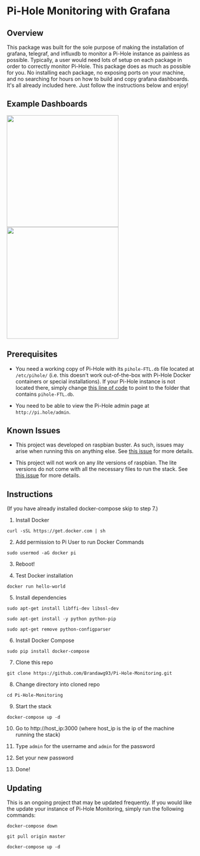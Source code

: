 # Pi-Hole Monitoring with Grafana #

## Overview ##
This package was built for the sole purpose of making the installation of grafana, telegraf, and influxdb to monitor a Pi-Hole instance as painless as possible. Typically, a user would need lots of setup on each package in order to correctly monitor Pi-Hole. This package does as much as possible for you. No installing each package, no exposing ports on your machine, and no searching for hours on how to build and copy grafana dashboards. It's all already included here. Just follow the instructions below and enjoy!

## Example Dashboards ##
<img src="https://i.imgur.com/i2zoeb0.png" width=300/><img src="https://i.imgur.com/x4AssYP.png" width=300/>

## Prerequisites ##
- You need a working copy of Pi-Hole with its `pihole-FTL.db` file located at `/etc/pihole/` (i.e. this doesn't work out-of-the-box with Pi-Hole Docker containers or special installations). If your Pi-Hole instance is not located there, simply change [this line of code](https://github.com/Brandawg93/Pi-Hole-Monitoring/blob/master/docker-compose.yml#L16) to point to the folder that contains `pihole-FTL.db`.

- You need to be able to view the Pi-Hole admin page at `http://pi.hole/admin`.
## Known Issues ##
- This project was developed on raspbian buster. As such, issues may arise when running this on anything else. See [this issue](https://github.com/Brandawg93/Pi-Hole-Monitoring/issues/3#issuecomment-568185900) for more details.

- This project will not work on any *lite* versions of raspbian. The lite versions do not come with all the necessary files to run the stack. See [this issue](https://github.com/Brandawg93/Pi-Hole-Monitoring/issues/6) for more details.
## Instructions ##
(If you have already installed docker-compose skip to step 7.)

1. Install Docker

  `curl -sSL https://get.docker.com | sh`

2. Add permission to Pi User to run Docker Commands

  `sudo usermod -aG docker pi`
  
3. Reboot!

4. Test Docker installation

  `docker run hello-world`
  
5. Install dependencies

  `sudo apt-get install libffi-dev libssl-dev`

  `sudo apt-get install -y python python-pip`

  `sudo apt-get remove python-configparser`

6. Install Docker Compose

  `sudo pip install docker-compose`
  
7. Clone this repo

  `git clone https://github.com/Brandawg93/Pi-Hole-Monitoring.git`
  
8. Change directory into cloned repo

  `cd Pi-Hole-Monitoring`

9. Start the stack

  `docker-compose up -d`

10. Go to http://host_ip:3000 (where host_ip is the ip of the machine running the stack)

11. Type `admin` for the username and `admin` for the password

12. Set your new password

13. Done!

## Updating ##
This is an ongoing project that may be updated frequently. If you would like the update your instance of Pi-Hole Monitoring, simply run the following commands:

`docker-compose down`

`git pull origin master`

`docker-compose up -d`
